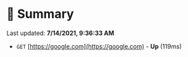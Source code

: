 # 📖 Summary
Last updated: **7/14/2021, 9:36:33 AM**

- `GET` [https://google.com](https://google.com) - **Up** (119ms)
